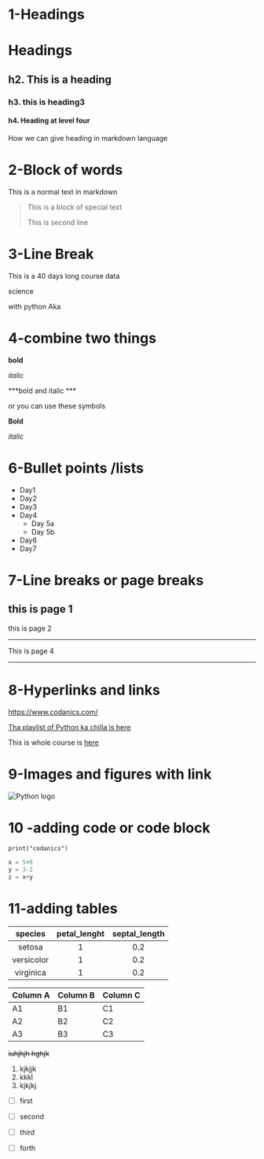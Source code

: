# 1-Headings

# Headings
## h2. This is a heading
### h3. this is heading3 
#### h4. Heading at level four
How we can give heading in markdown language

# 2-Block of words 
This is a normal text in markdown
>This is a block of special text
>
>This is second line 


# 3-Line Break
This is a 40 days long course data 

 science 

 with python Aka

# 4-combine two things 
**bold** 

*italic*

***bold and italic ***

or you can use these symbols 

__Bold__

_italic_ 

# 6-Bullet points /lists

- Day1
- Day2
- Day3
- Day4 
  - Day 5a 
  - Day 5b
- Day6
- Day7
  
# 7-Line breaks or page breaks 

this is page 1 
---

this is page 2
___

This is page 4 
***

# 8-Hyperlinks and links
<https://www.codanics.com/>

[Tha playlist of Python ka chilla is here](https://www.codanics.com/)

[codanics]:https://www.codanics.com/

This is whole course is [here][codanics]
# 9-Images and figures with link
![Python logo](https://www.codanics.com/logo.png/)



# 10 -adding code or code block
``` 
print("codanics")

```
```python 
x = 5+6 
y = 3-2 
z = x+y

```

# 11-adding tables 

|species | petal_lenght | septal_length|
|:--------:|:--------------:|:--------------:|
|setosa  |           1    |          0.2   |
|versicolor|            1    |         0.2   |
|virginica |           1    |        0.2   |


Column A | Column B | Column C
---------|----------|---------
 A1 | B1 | C1
 A2 | B2 | C2
 A3 | B3 | C3
~~iuhjhjh hghjk~~
1. kjkjjk
2. kkkl
3. kjkjkj

- [ ] first
- [ ] second
- [ ] third
- [ ] forth


